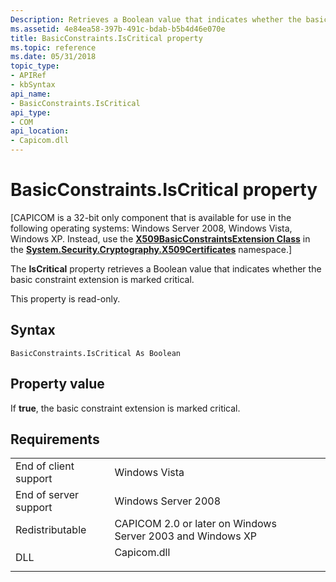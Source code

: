 ```yaml
---
Description: Retrieves a Boolean value that indicates whether the basic constraint extension is marked critical.
ms.assetid: 4e84ea58-397b-491c-bdab-b5b4d46e070e
title: BasicConstraints.IsCritical property
ms.topic: reference
ms.date: 05/31/2018
topic_type: 
- APIRef
- kbSyntax
api_name: 
- BasicConstraints.IsCritical
api_type: 
- COM
api_location: 
- Capicom.dll
---
```


# BasicConstraints.IsCritical property

\[CAPICOM is a 32-bit only component that is available for use in the following operating systems: Windows Server 2008, Windows Vista, Windows XP. Instead, use the [**X509BasicConstraintsExtension Class**](/dotnet/api/system.security.cryptography.x509certificates.x509basicconstraintsextension?view=netcore-3.1) in the [**System.Security.Cryptography.X509Certificates**](/previous-versions/windows/) namespace.\]

The **IsCritical** property retrieves a Boolean value that indicates whether the basic constraint extension is marked critical.

This property is read-only.

## Syntax


```VB
BasicConstraints.IsCritical As Boolean
```



## Property value

If **true**, the basic constraint extension is marked critical.

## Requirements



|                                  |                                                                                        |
|----------------------------------|----------------------------------------------------------------------------------------|
| End of client support<br/> | Windows Vista<br/>                                                               |
| End of server support<br/> | Windows Server 2008<br/>                                                         |
| Redistributable<br/>       | CAPICOM 2.0 or later on Windows Server 2003 and Windows XP<br/>                  |
| DLL<br/>                   | <dl> <dt>Capicom.dll</dt> </dl> |



 

 